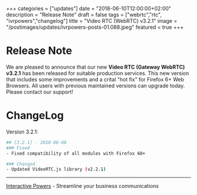 +++
categories = ["updates"]
date = "2018-06-10T12:00:00+02:00"
description = "Release Note"
draft = false
tags = ["webrtc","rtc", "ivrpowers","changelog"]
title = "Video RTC (WebRTC) v3.2.1"
image = "/postimages/updates/ivrpowers-posts-01.088.jpeg"
featured = true
+++

# Release Note

We are pleased to announce that our new **Video RTC (Gateway WebRTC) v3.2.1** has been released for suitable production services. This new version that includes some improvements and a crital "hot fix" for Firefox 6+ Web Browsers. All users with previous maintained versions can upgrade today. Please contact our support!

# ChangeLog

Version 3.2.1:
```bash
## [3.2.1] - 2018-06-08
### Fixed
- Fixed compatibility of all modules with Firefox 60+

### Changed
- Updated VideoRTC.js library (v2.2.1)
```

---
[Interactive Powers](http://www.ivrpowers.com/) - Streamline your business communications

